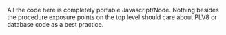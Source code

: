 All the code here is completely portable Javascript/Node. Nothing besides the procedure exposure points on the top level should care about PLV8 or database code as a best practice.